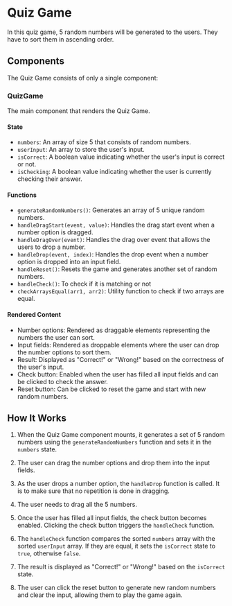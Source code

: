 # Quiz Game

In this quiz game, 5 random numbers will be generated to the users. They have to sort them in ascending order.

## Components

The Quiz Game consists of only a single component:

### QuizGame

The main component that renders the Quiz Game.

#### State

- `numbers`: An array of size 5 that consists of random numbers.
- `userInput`: An array to store the user's input.
- `isCorrect`: A boolean value indicating whether the user's input is correct or not.
- `isChecking`: A boolean value indicating whether the user is currently checking their answer.

#### Functions

- `generateRandomNumbers()`: Generates an array of 5 unique random numbers.
- `handleDragStart(event, value)`: Handles the drag start event when a number option is dragged.
- `handleDragOver(event)`: Handles the drag over event that allows the users to drop a number.
- `handleDrop(event, index)`: Handles the drop event when a number option is dropped into an input field.
- `handleReset()`: Resets the game and generates another set of random numbers.
- `handleCheck()`: To check if it is matching or not
- `checkArraysEqual(arr1, arr2)`: Utility function to check if two arrays are equal.

#### Rendered Content

- Number options: Rendered as draggable elements representing the numbers the user can sort.
- Input fields: Rendered as droppable elements where the user can drop the number options to sort them.
- Result: Displayed as "Correct!" or "Wrong!" based on the correctness of the user's input.
- Check button: Enabled when the user has filled all input fields and can be clicked to check the answer.
- Reset button: Can be clicked to reset the game and start with new random numbers.

## How It Works

1. When the Quiz Game component mounts, it generates a set of 5 random numbers using the `generateRandomNumbers` function and sets it in the `numbers` state.

2. The user can drag the number options and drop them into the input fields.

3. As the user drops a number option, the `handleDrop` function is called. It is to make sure that no repetition is done in dragging.

4. The user needs to drag all the 5 numbers.

5. Once the user has filled all input fields, the check button becomes enabled. Clicking the check button triggers the `handleCheck` function.

6. The `handleCheck` function compares the sorted `numbers` array with the sorted `userInput` array. If they are equal, it sets the `isCorrect` state to `true`, otherwise `false`.

7. The result is displayed as "Correct!" or "Wrong!" based on the `isCorrect` state.

8. The user can click the reset button to generate new random numbers and clear the input, allowing them to play the game again.


